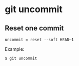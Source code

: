 # git uncommit

## Reset one commit

```gitconfig
uncommit = reset --soft HEAD~1
```

Example:

```sh
$ git uncommit
```
